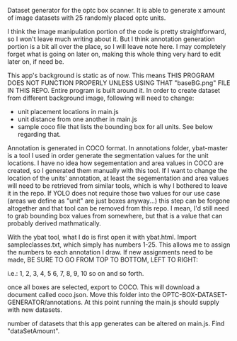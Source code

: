 Dataset generator for the optc box scanner.
It is able to generate x amount of image datasets with 25 randomly placed optc units.

I think the image manipulation portion of the code is pretty straightforward, so I won't leave much writing about it.
But I think annotation generation portion is a bit all over the place, so I will leave note here. I may completely forget what is going on later on, making this whole thing very hard to edit later on, if need be. 

This app's background is static as of now. This means THIS PROGRAM DOES NOT FUNCTION PROPERLY UNLESS USING THAT "baseBG.png" FILE IN THIS REPO. 
Entire program is built around it. In order to create dataset from different background image, following will need to change:
- unit placement locations in main.js 
- unit distance from one another in main.js 
- sample coco file that lists the bounding box for all units. See below regarding that. 


Annotation is generated in COCO format. 
In annotations folder, ybat-master is a tool I used in order generate the segmentation values for the unit locations. I have no idea how segementation and area values in COCO are created, so I generated them manually with this tool. 
If I want to change the location of the units' annotation, at least the segementation and area values will need to be retrieved from similar tools, which is why I bothered to leave it in the repo. 
If YOLO does not require those two values for our use case (areas we define as "unit" are just boxes anyway...) this step can be forgone altogether and that tool can be removed from this repo. I mean, I'd still need to grab bounding box values from somewhere, but that is a value that can probably derived mathmatically. 


With the ybat tool, what I do is first open it with ybat.html. 
Import sampleclasses.txt, which simply has numbers 1-25.
This allows me to assign the numbers to each annotation I draw. 
If new assignments need to be made, BE SURE TO GO FROM TOP TO BOTTOM, LEFT TO RIGHT:

i.e.:
1, 2, 3, 4, 5
6, 7, 8, 9, 10
so on and so forth. 

once all boxes are selected, export to COCO.
This will download a document called coco.json. Move this folder into the OPTC-BOX-DATASET-GENERATOR/annotations.
At this point running the main.js should supply with new datasets. 




number of datasets that this app generates can be altered on main.js. Find "dataSetAmount".
